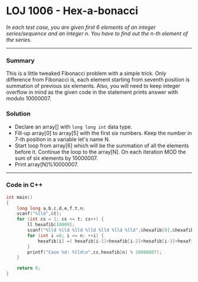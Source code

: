 # LOJ 1006 - Hex-a-bonacci
*In each test case, you are given first 6 elements of an integer series/sequence and an integer n. You have to find out the n-th element of the series.*
___
### Summary 
This is a little tweaked Fibonacci problem with a simple trick. Only difference from Fibonacci is, each element  starting from seventh position is summation of previous six elements. Also, you will need to keep integer overflow in mind as the given code in the statement prints answer with modulo 10000007.
### Solution
- Declare an array[] with ```long long int``` data type.
- Fill-up array[0] to array[5] with the first six numbers. Keep the number in 7-th position in a variable let's name N. 
- Start loop from array[6] which will be the summation of all the elements before it. Continue the loop to the array[N]. On each iteration MOD the sum of six elements by 10000007. 
-  Print array[N]%10000007.
___
### Code in C++
```cpp
int main()
{
    long long a,b,c,d,e,f,t,n;
    scanf("%lld",&t);
    for (int cs = 1; cs <= t; cs++) {
        ll hexafib[10009];
        scanf("%lld %lld %lld %lld %lld %lld %lld",&hexafib[0],&hexafib[1],&hexafib[2],&hexafib[3],&hexafib[4],&hexafib[5],&n);
        for (int i =6; i <= n; ++i) {
            hexafib[i] =( hexafib[i-1]+hexafib[i-2]+hexafib[i-3]+hexafib[i-4]+hexafib[i-5]+hexafib[i-6] ) %10000007;
        }
        printf("Case %d: %lld\n",cs,hexafib[n] % 10000007);
    }

    return 0;
}
```




